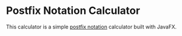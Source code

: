 # Postfix Notation Calculator

This calculator is a simple [postfix notation](https://en.wikipedia.org/wiki/Reverse_Polish_notation) calculator built with JavaFX.
